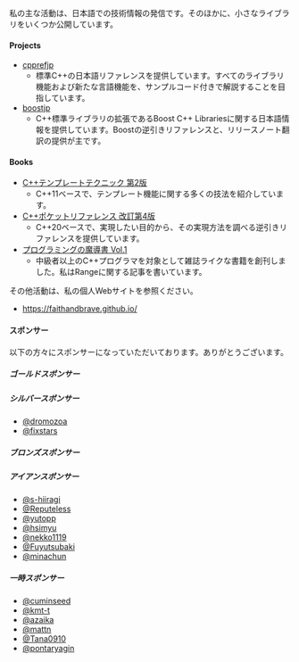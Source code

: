 私の主な活動は、日本語での技術情報の発信です。そのほかに、小さなライブラリをいくつか公開しています。

#### Projects
- [cpprefjp](https://github.com/cpprefjp/site)
    - 標準C++の日本語リファレンスを提供しています。すべてのライブラリ機能および新たな言語機能を、サンプルコード付きで解説することを目指しています。
- [boostjp](https://github.com/boostjp/site)
    - C++標準ライブラリの拡張であるBoost C++ Librariesに関する日本語情報を提供しています。Boostの逆引きリファレンスと、リリースノート翻訳の提供が主です。

#### Books
- [C++テンプレートテクニック 第2版](https://amzn.to/3b6U3wG)
    - C++11ベースで、テンプレート機能に関する多くの技法を紹介しています。
- [C++ポケットリファレンス 改訂第4版](https://amzn.to/3b69wwQ)
    - C++20ベースで、実現したい目的から、その実現方法を調べる逆引きリファレンスを提供しています。
- [プログラミングの魔導書 Vol.1](http://longgate.co.jp/books/grimoire-vol1.html)
    - 中級者以上のC++プログラマを対象として雑誌ライクな書籍を創刊しました。私はRangeに関する記事を書いています。

その他活動は、私の個人Webサイトを参照ください。

- <https://faithandbrave.github.io/>

#### スポンサー
以下の方々にスポンサーになっていただいております。ありがとうございます。

##### ゴールドスポンサー
##### シルバースポンサー
- [@dromozoa](https://github.com/dromozoa)
- [@fixstars](https://github.com/fixstars)

##### ブロンズスポンサー

##### アイアンスポンサー
- [@s-hiiragi](https://github.com/s-hiiragi)
- [@Reputeless](https://github.com/Reputeless)
- [@yutopp](https://github.com/yutopp)
- [@hsimyu](https://github.com/hsimyu)
- [@nekko1119](https://github.com/nekko1119)
- [@Fuyutsubaki](https://github.com/Fuyutsubaki)
- [@minachun](https://github.com/minachun)

##### 一時スポンサー
- [@cuminseed](https://github.com/cuminseed)
- [@kmt-t](https://github.com/kmt-t)
- [@azaika](https://github.com/azaika)
- [@mattn](https://github.com/mattn)
- [@Tana0910](https://github.com/Tana0910)
- [@pontaryagin](https://github.com/pontaryagin)

